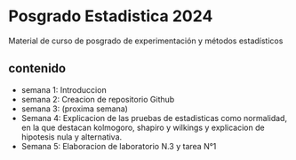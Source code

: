 # Posgrado Estadistica 2024
Material de curso de posgrado de experimentación y métodos estadísticos

## contenido

- semana 1: Introduccion
- semana 2: Creacion de repositorio Github
- semana 3: (proxima semana)
- Semana 4: Explicacion de las pruebas de estadisticas como normalidad, en la que destacan kolmogoro, shapiro y wilkings y explicacion de hipotesis nula y alternativa. 
- Semana 5: Elaboracion de laboratorio N.3 y tarea N°1